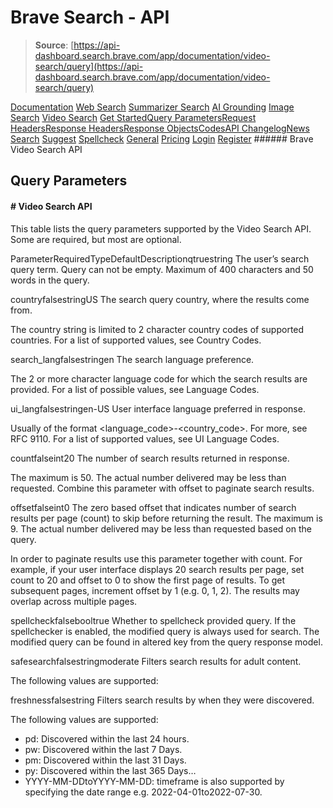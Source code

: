 # Brave Search - API

> **Source**: [https://api-dashboard.search.brave.com/app/documentation/video-search/query](https://api-dashboard.search.brave.com/app/documentation/video-search/query)


[](https://api-dashboard.search.brave.com/app/dashboard)  [](https://api-dashboard.search.brave.com/app/dashboard)  [Documentation](https://api-dashboard.search.brave.com/app/documentation) [Web Search](https://api-dashboard.search.brave.com/app/documentation/web-search) [Summarizer Search](https://api-dashboard.search.brave.com/app/documentation/summarizer-search) [AI Grounding](https://api-dashboard.search.brave.com/app/documentation/ai-grounding) [Image Search](https://api-dashboard.search.brave.com/app/documentation/image-search) [Video Search](https://api-dashboard.search.brave.com/app/documentation/video-search) [Get Started](https://api-dashboard.search.brave.com/app/documentation/video-search/get-started)[Query Parameters](https://api-dashboard.search.brave.com/app/documentation/video-search/query)[Request Headers](https://api-dashboard.search.brave.com/app/documentation/video-search/request-headers)[Response Headers](https://api-dashboard.search.brave.com/app/documentation/video-search/response-headers)[Response Objects](https://api-dashboard.search.brave.com/app/documentation/video-search/responses)[Codes](https://api-dashboard.search.brave.com/app/documentation/video-search/codes)[API Changelog](https://api-dashboard.search.brave.com/app/documentation/video-search/api-changelog)[News Search](https://api-dashboard.search.brave.com/app/documentation/news-search) [Suggest](https://api-dashboard.search.brave.com/app/documentation/suggest) [Spellcheck](https://api-dashboard.search.brave.com/app/documentation/spellcheck) [General](https://api-dashboard.search.brave.com/app/documentation/general) [Pricing](https://api-dashboard.search.brave.com/app/plans)    [Login](https://api-dashboard.search.brave.com/login) [Register](https://api-dashboard.search.brave.com/register) ###### Brave Video Search API

 ## Query Parameters

 #### # Video Search API

 This table lists the query parameters supported by the Video Search API. Some are required, but
    most are optional.

 ParameterRequiredTypeDefaultDescriptionqtruestring The user’s search query term. Query can not be empty.                Maximum of 400 characters and 50 words in the query.

countryfalsestringUS The search query country, where the results come from.

The country string is limited to 2 character country codes
of supported countries. For a list of supported values,
see Country Codes.

search_langfalsestringen The search language preference.

The 2 or more character language code for which the search
results are provided. For a list of possible values, see
Language Codes.

ui_langfalsestringen-US User interface language preferred in response.

Usually of the format <language_code>-<country_code>. For more,
see RFC 9110.
For a list of supported values, see
UI Language Codes.

countfalseint20 The number of search results returned in response.

The maximum is 50. The actual number delivered may be less
than requested. Combine this parameter with offset to paginate
search results.

offsetfalseint0 The zero based offset that indicates number of search
results per page (count) to skip before returning the result.
The maximum is 9. The actual number delivered may be less
than requested based on the query.

In order to paginate results use this parameter together
with count. For example, if your user interface displays
20 search results per page, set count to 20 and offset to
0 to show the first page of results. To get subsequent pages,
increment offset by 1 (e.g. 0, 1, 2). The results may
overlap across multiple pages.

spellcheckfalsebooltrue Whether to spellcheck provided query. If the spellchecker
is enabled, the modified query is always used for search.
The modified query can be found in altered key from the
query response model.

safesearchfalsestringmoderate Filters search results for adult content.

The following values are supported:

freshnessfalsestring Filters search results by when they were discovered.

The following values are supported:
- pd: Discovered within the last 24 hours.
- pw: Discovered within the last 7 Days.
- pm: Discovered within the last 31 Days.
- py: Discovered within the last 365 Days…
- YYYY-MM-DDtoYYYY-MM-DD:  timeframe is also supported by specifying
the date range e.g. 2022-04-01to2022-07-30.

 